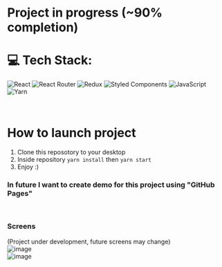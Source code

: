 # Project in progress (~90% completion)
# 💻 Tech Stack:
![React](https://img.shields.io/badge/react-%2320232a.svg?style=for-the-badge&logo=react&logoColor=%2361DAFB) ![React Router](https://img.shields.io/badge/React_Router-CA4245?style=for-the-badge&logo=react-router&logoColor=white) ![Redux](https://img.shields.io/badge/redux-%23593d88.svg?style=for-the-badge&logo=redux&logoColor=white) ![Styled Components](https://img.shields.io/badge/styled--components-DB7093?style=for-the-badge&logo=styled-components&logoColor=white) ![JavaScript](https://img.shields.io/badge/javascript-%23323330.svg?style=for-the-badge&logo=javascript&logoColor=%23F7DF1E) ![Yarn](https://img.shields.io/badge/yarn-%232C8EBB.svg?style=for-the-badge&logo=yarn&logoColor=white)

<br>

# How to launch project
1) Clone this reposotory to your desktop
2) Inside repository ```yarn install``` then ```yarn start```
3) Enjoy :)

### In future I want to create demo for this project using "GitHub Pages"

<br>

### Screens
(Project under development, future screens may change)
<br>
![image](https://user-images.githubusercontent.com/99507865/191198573-f5e967e0-9f4d-469d-beed-c002c6e351d4.png)
<br>
![image](https://user-images.githubusercontent.com/99507865/191198802-e944514e-2602-447a-91ad-4de3bb8e2ba1.png)

